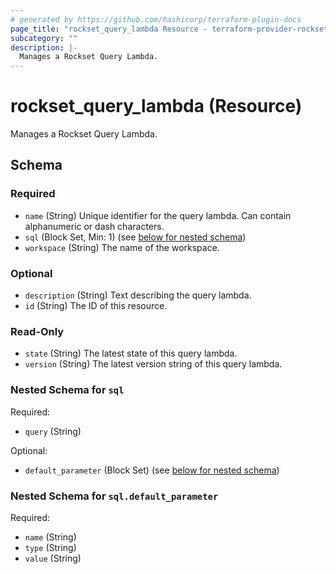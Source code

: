 ```yaml
---
# generated by https://github.com/hashicorp/terraform-plugin-docs
page_title: "rockset_query_lambda Resource - terraform-provider-rockset"
subcategory: ""
description: |-
  Manages a Rockset Query Lambda.
---
```


# rockset_query_lambda (Resource)

Manages a Rockset Query Lambda.



<!-- schema generated by tfplugindocs -->
## Schema

### Required

- `name` (String) Unique identifier for the query lambda. Can contain alphanumeric or dash characters.
- `sql` (Block Set, Min: 1) (see [below for nested schema](#nestedblock--sql))
- `workspace` (String) The name of the workspace.

### Optional

- `description` (String) Text describing the query lambda.
- `id` (String) The ID of this resource.

### Read-Only

- `state` (String) The latest state of this query lambda.
- `version` (String) The latest version string of this query lambda.

<a id="nestedblock--sql"></a>
### Nested Schema for `sql`

Required:

- `query` (String)

Optional:

- `default_parameter` (Block Set) (see [below for nested schema](#nestedblock--sql--default_parameter))

<a id="nestedblock--sql--default_parameter"></a>
### Nested Schema for `sql.default_parameter`

Required:

- `name` (String)
- `type` (String)
- `value` (String)


